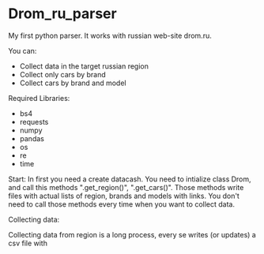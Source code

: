 # Drom_ru_parser
My first python parser. It works with russian web-site drom.ru.

 You can:
   - Collect data in the target russian region
   - Collect only cars by brand
   - Collect cars by brand and model

Required Libraries:
  - bs4
  - requests
  - numpy
  - pandas
  - os
  - re
  - time
  
  Start:
  In first you need a create datacash. 
  You need to intialize class Drom, and call this methods ".get_region()", ".get_cars()".
  Those methods write files with actual lists of region, brands and models with links.
  You don't need to call those methods every time when you want to collect data.
  
  Collecting data:
 
    
  Collecting data from region is a long process, every se writes (or updates) a csv file with 
